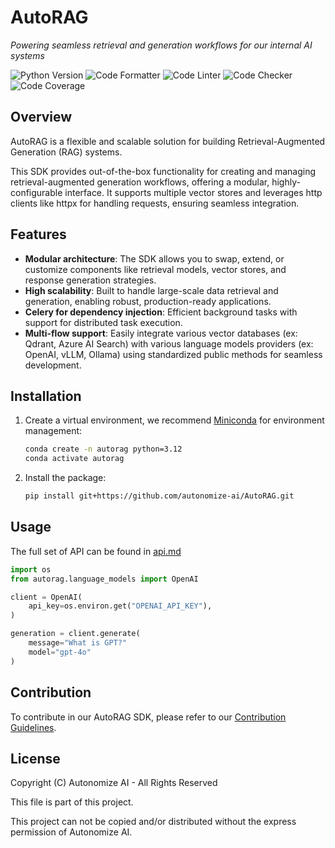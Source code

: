 # AutoRAG

*Powering seamless retrieval and generation workflows for our internal AI systems*

![Python Version](https://img.shields.io/badge/Python-3.12+-blue?style=for-the-badge&logo=python)
![Code Formatter](https://img.shields.io/badge/code%20style-black-000000.svg?style=for-the-badge)
![Code Linter](https://img.shields.io/badge/linting-pylint-green.svg?style=for-the-badge)
![Code Checker](https://img.shields.io/badge/mypy-checked-blue?style=for-the-badge)
![Code Coverage](https://img.shields.io/badge/coverage-100%25-a4a523?style=for-the-badge&logo=codecov)

## Overview

AutoRAG is a flexible and scalable solution for building Retrieval-Augmented Generation (RAG) systems.

This SDK provides out-of-the-box functionality for creating and managing retrieval-augmented generation workflows, offering a modular, highly-configurable interface. It supports multiple vector stores and leverages http clients like httpx for handling requests, ensuring seamless integration.

## Features

- **Modular architecture**: The SDK allows you to swap, extend, or customize components like retrieval models, vector stores, and response generation strategies.
- **High scalability**: Built to handle large-scale data retrieval and generation, enabling robust, production-ready applications.
- **Celery for dependency injection**: Efficient background tasks with support for distributed task execution.
- **Multi-flow support**: Easily integrate various vector databases (ex: Qdrant, Azure AI Search) with various language models providers (ex: OpenAI, vLLM, Ollama) using standardized public methods for seamless development.

## Installation

1. Create a virtual environment, we recommend [Miniconda](https://docs.anaconda.com/miniconda/) for environment management:
    ```bash
    conda create -n autorag python=3.12
    conda activate autorag
    ```
2. Install the package:
    ```bash
    pip install git+https://github.com/autonomize-ai/AutoRAG.git
    ```

## Usage

The full set of API can be found in [api.md](api.md)

```python
import os
from autorag.language_models import OpenAI

client = OpenAI(
    api_key=os.environ.get("OPENAI_API_KEY"),
)

generation = client.generate(
    message="What is GPT?"
    model="gpt-4o"
)
```

## Contribution

To contribute in our AutoRAG SDK, please refer to our [Contribution Guidelines](CONTRIBUTING.md).

## License
Copyright (C) Autonomize AI - All Rights Reserved

This file is part of this project.

This project can not be copied and/or distributed without the express
permission of Autonomize AI.
